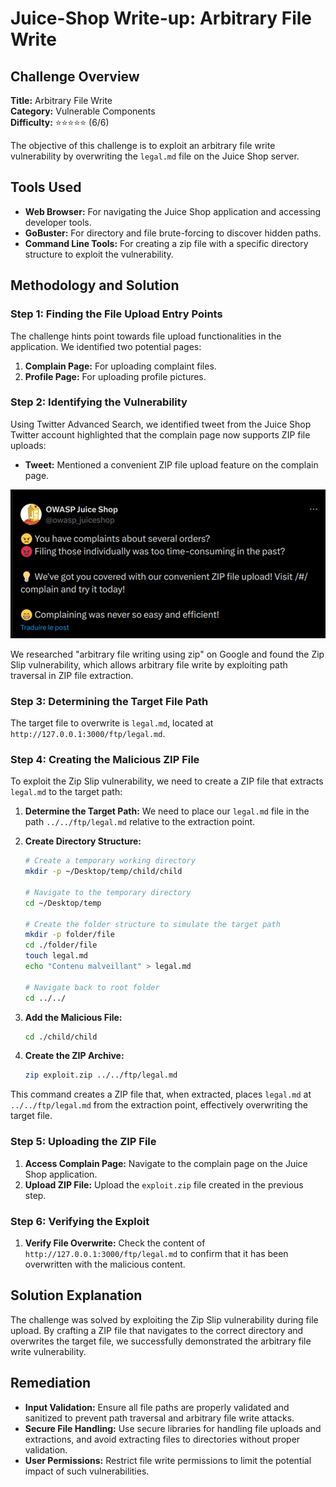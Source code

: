 # Juice-Shop Write-up: Arbitrary File Write

## Challenge Overview
**Title:** Arbitrary File Write  
**Category:** Vulnerable Components  
**Difficulty:** ⭐⭐⭐⭐⭐ (6/6)  

The objective of this challenge is to exploit an arbitrary file write vulnerability by overwriting the `legal.md` file on the Juice Shop server.

## Tools Used
- **Web Browser:** For navigating the Juice Shop application and accessing developer tools.
- **GoBuster:** For directory and file brute-forcing to discover hidden paths.
- **Command Line Tools:** For creating a zip file with a specific directory structure to exploit the vulnerability.

## Methodology and Solution

### Step 1: Finding the File Upload Entry Points
The challenge hints point towards file upload functionalities in the application. We identified two potential pages:
1. **Complain Page:** For uploading complaint files.
2. **Profile Page:** For uploading profile pictures.

### Step 2: Identifying the Vulnerability
Using Twitter Advanced Search, we identified tweet from the Juice Shop Twitter account highlighted that the complain page now supports ZIP file uploads:
- **Tweet:** Mentioned a convenient ZIP file upload feature on the complain page.

![tweet](../assets/difficulty6/arbitrary_file_write_1.png)
  
We researched "arbitrary file writing using zip" on Google and found the Zip Slip vulnerability, which allows arbitrary file write by exploiting path traversal in ZIP file extraction.

### Step 3: Determining the Target File Path
The target file to overwrite is `legal.md`, located at `http://127.0.0.1:3000/ftp/legal.md`.

### Step 4: Creating the Malicious ZIP File
To exploit the Zip Slip vulnerability, we need to create a ZIP file that extracts `legal.md` to the target path:
1. **Determine the Target Path:** We need to place our `legal.md` file in the path `../../ftp/legal.md` relative to the extraction point.

2. **Create Directory Structure:**
   ```bash
   # Create a temporary working directory
   mkdir -p ~/Desktop/temp/child/child
   
   # Navigate to the temporary directory
   cd ~/Desktop/temp
   
   # Create the folder structure to simulate the target path
   mkdir -p folder/file
   cd ./folder/file
   touch legal.md
   echo "Contenu malveillant" > legal.md

   # Navigate back to root folder 
   cd ../../
   ```

3. **Add the Malicious File:**
   ```bash
   cd ./child/child
   ```

4. **Create the ZIP Archive:**
   ```bash
   zip exploit.zip ../../ftp/legal.md
   ```

This command creates a ZIP file that, when extracted, places `legal.md` at `../../ftp/legal.md` from the extraction point, effectively overwriting the target file.

### Step 5: Uploading the ZIP File
1. **Access Complain Page:** Navigate to the complain page on the Juice Shop application.
2. **Upload ZIP File:** Upload the `exploit.zip` file created in the previous step.

### Step 6: Verifying the Exploit
1. **Verify File Overwrite:** Check the content of `http://127.0.0.1:3000/ftp/legal.md` to confirm that it has been overwritten with the malicious content.

## Solution Explanation
The challenge was solved by exploiting the Zip Slip vulnerability during file upload. By crafting a ZIP file that navigates to the correct directory and overwrites the target file, we successfully demonstrated the arbitrary file write vulnerability.

## Remediation
- **Input Validation:** Ensure all file paths are properly validated and sanitized to prevent path traversal and arbitrary file write attacks.
- **Secure File Handling:** Use secure libraries for handling file uploads and extractions, and avoid extracting files to directories without proper validation.
- **User Permissions:** Restrict file write permissions to limit the potential impact of such vulnerabilities.

